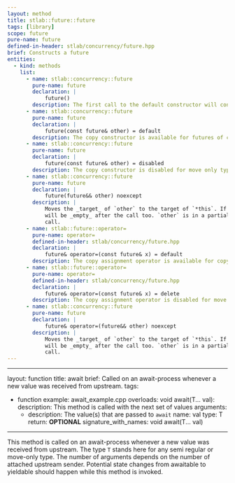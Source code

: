 ```yaml
---
layout: method
title: stlab::future::future
tags: [library]
scope: future
pure-name: future
defined-in-header: stlab/concurrency/future.hpp
brief: Constructs a future
entities:
  - kind: methods
    list:
      - name: stlab::concurrency::future
        pure-name: future
        declaration: |
            future()
        description: The first call to the default constructor will construct an empty future.
      - name: stlab::concurrency::future
        pure-name: future
        declaration: |
            future(const future& other) = default
        description: The copy constructor is available for futures of copyable T and void.
      - name: stlab::concurrency::future
        pure-name: future
        declaration: |
            future(const future& other) = disabled
        description: The copy constructor is disabled for move only types.      
      - name: stlab::concurrency::future
        pure-name: future
        declaration: |
            future(future&& other) noexcept
        description: |
            Moves the _target_ of `other` to the target of `*this`. If `other` is _empty_, `*this`
            will be _empty_ after the call too. `other` is in a partially formed state after the
            call.
      - name: stlab::future::operator=
        pure-name: operator=
        defined-in-header: stlab/concurrency/future.hpp 
        declaration: |
            future& operator=(const future& x) = default
        description: The copy assignment operator is available for copyable T and void futures
      - name: stlab::future::operator=
        pure-name: operator=
        defined-in-header: stlab/concurrency/future.hpp 
        declaration: |
            future& operator=(const future& x) = delete
        description: The copy assignment operator is disabled for move only types.
      - name: stlab::concurrency::future
        pure-name: future
        declaration: |
            future& operator=(future&& other) noexcept
        description: |
            Moves the _target_ of `other` to the target of `*this`. If `other` is _empty_, `*this`
            will be _empty_ after the call too. `other` is in a partially formed state after the
            call.
---
```




---
layout: function
title: await
brief: Called on an await-process whenever a new value was received from upstream.
tags:
  - function
example: await_example.cpp
overloads:
  void await(T... val):
    description: This method is called with the next set of values
    arguments:
      - description: The value(s) that are passed to `await`
        name: val
        type: T
    return: __OPTIONAL__
    signature_with_names: void await(T... val)
---
This method is called on an await-process whenever a new value was received from upstream. The type `T` stands here for any semi regular or move-only type. The number of arguments depends on the number of attached upstream sender. Potential state changes from awaitable to yieldable should happen while this method is invoked.
